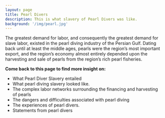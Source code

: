 ```yaml
---
layout: page
title: Pearl Divers
description: This is what slavery of Pearl Divers was like.
background: '/img/pearl.jpg'
---
```


The greatest demand for labor, and consequently the greatest demand for slave labor, existed in the pearl diving industry of the Persian Gulf. Dating back until at least the middle ages, pearls were the region’s most important export, and the region’s economy almost entirely depended upon the harvesting and sale of pearls from the region’s rich pearl fisheries.

**Come back to this page to find more insight on:**
* What Pearl Diver Slavery entailed
* What pearl diving slavery looked like.
* The complex labor networks surrounding the financing and harvesting of pearls
* The dangers and difficulties associated with pearl diving
* The experiences of pearl divers.
* Statements from pearl divers
